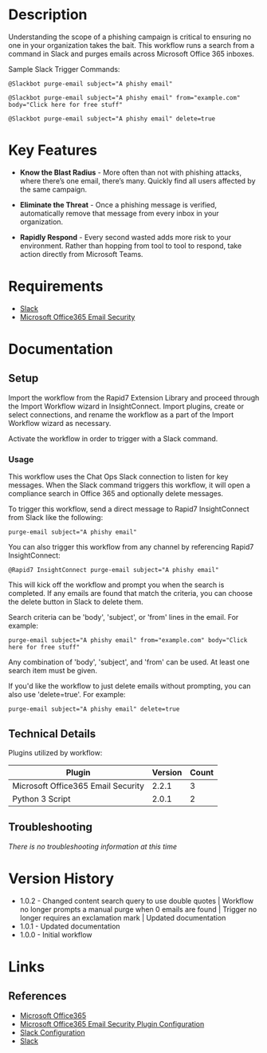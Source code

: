 # Description

Understanding the scope of a phishing campaign is critical to ensuring no one in your organization takes the bait. This workflow runs a search from a command in Slack and purges emails across Microsoft Office 365 inboxes.

Sample Slack Trigger Commands:

`@Slackbot purge-email subject="A phishy email"`

`@Slackbot purge-email subject="A phishy email" from="example.com" body="Click here for free stuff"`

`@Slackbot purge-email subject="A phishy email" delete=true`

# Key Features

* **Know the Blast Radius** - More often than not with phishing attacks, where there’s one email, there’s many. Quickly find all users affected by the same campaign.

* **Eliminate the Threat** - Once a phishing message is verified, automatically remove that message from every inbox in your organization.

* **Rapidly Respond** - Every second wasted adds more risk to your environment. Rather than hopping from tool to tool to respond, take action directly from Microsoft Teams.

# Requirements

* [Slack](https://insightconnect.help.rapid7.com/docs/configure-slack-for-chatops)
* [Microsoft Office365 Email Security](https://insightconnect.help.rapid7.com/docs/mass-delete-with-powershell#section-set-up-office-365-dependencies)

# Documentation

## Setup

Import the workflow from the Rapid7 Extension Library and proceed through the Import Workflow wizard in InsightConnect. Import plugins, create or select connections, and rename the workflow as a part of the Import Workflow wizard as necessary.

Activate the workflow in order to trigger with a Slack command.

### Usage

This workflow uses the Chat Ops Slack connection to listen for key messages. When the Slack command triggers this workflow, it will open a compliance search in Office 365 and optionally delete messages.

To trigger this workflow, send a direct message to Rapid7 InsightConnect from Slack like the following:

`purge-email subject="A phishy email"`

You can also trigger this workflow from any channel by referencing Rapid7 InsightConnect:

`@Rapid7 InsightConnect purge-email subject="A phishy email"`

This will kick off the workflow and prompt you when the search is completed. If any emails are found that match the criteria, you can choose the delete button in Slack to delete them.

Search criteria can be 'body', 'subject', or 'from' lines in the email. For example:

`purge-email subject="A phishy email" from="example.com" body="Click here for free stuff" `

Any combination of 'body', 'subject', and 'from' can be used. At least one search item must be given.

If you'd like the workflow to just delete emails without prompting, you can also use 'delete=true'. For example:

`purge-email subject="A phishy email" delete=true`

## Technical Details

Plugins utilized by workflow:

|Plugin|Version|Count|
|----|----|--------|
|Microsoft Office365 Email Security|2.2.1|3|
|Python 3 Script|2.0.1|2|

## Troubleshooting

_There is no troubleshooting information at this time_

# Version History

* 1.0.2 - Changed content search query to use double quotes | Workflow no longer prompts a manual purge when 0 emails are found | Trigger no longer requires an exclamation mark | Updated documentation
* 1.0.1 - Updated documentation
* 1.0.0 - Initial workflow

# Links

## References

* [Microsoft Office365](https://www.office.com)
* [Microsoft Office365 Email Security Plugin Configuration](https://insightconnect.help.rapid7.com/docs/mass-delete-with-powershell#section-set-up-office-365-dependencies)
* [Slack Configuration](https://insightconnect.help.rapid7.com/docs/configure-slack-for-chatops)
* [Slack](https://slack.com/)
